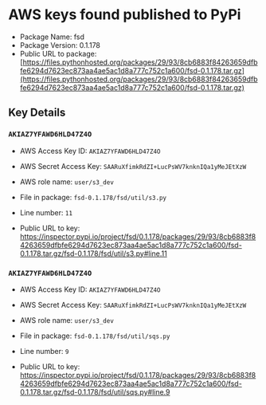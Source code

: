 # AWS keys found published to PyPi

* Package Name: fsd
* Package Version: 0.1.178
* Public URL to package: [https://files.pythonhosted.org/packages/29/93/8cb6883f84263659dfbfe6294d7623ec873aa4ae5ac1d8a777c752c1a600/fsd-0.1.178.tar.gz](https://files.pythonhosted.org/packages/29/93/8cb6883f84263659dfbfe6294d7623ec873aa4ae5ac1d8a777c752c1a600/fsd-0.1.178.tar.gz)

## Key Details

### `AKIAZ7YFAWD6HLD47Z4O`

* AWS Access Key ID: `AKIAZ7YFAWD6HLD47Z4O`
* AWS Secret Access Key: `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` 
* AWS role name: `user/s3_dev`
* File in package: `fsd-0.1.178/fsd/util/s3.py`
* Line number: `11`

* Public URL to key: https://inspector.pypi.io/project/fsd/0.1.178/packages/29/93/8cb6883f84263659dfbfe6294d7623ec873aa4ae5ac1d8a777c752c1a600/fsd-0.1.178.tar.gz/fsd-0.1.178/fsd/util/s3.py#line.11



### `AKIAZ7YFAWD6HLD47Z4O`

* AWS Access Key ID: `AKIAZ7YFAWD6HLD47Z4O`
* AWS Secret Access Key: `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` 
* AWS role name: `user/s3_dev`
* File in package: `fsd-0.1.178/fsd/util/sqs.py`
* Line number: `9`

* Public URL to key: https://inspector.pypi.io/project/fsd/0.1.178/packages/29/93/8cb6883f84263659dfbfe6294d7623ec873aa4ae5ac1d8a777c752c1a600/fsd-0.1.178.tar.gz/fsd-0.1.178/fsd/util/sqs.py#line.9


